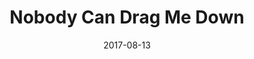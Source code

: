 ---
title: "Nobody Can Drag Me Down"
speaker: "Tony Chon"
date: "2017-08-13"
sermonUrl: "//35.190.93.184/sermons/20170813_sunday_tony_chon_nobody_can_drag_me_down.mp3"
---
